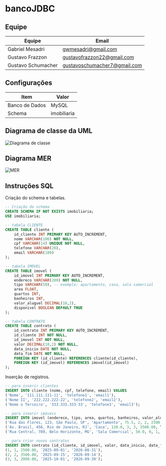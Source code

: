 # bancoJDBC

## Equipe

|        Equipe       |              Email            |
|---------------------|-------------------------------|
| Gabriel Mesadri     | gwmesadri@gmail.com           |
| Gustavo Frazzon     | gustavofrazzon22@gmail.com    |
| Gustavo Schumacher  | gustavoschumacher7@gmail.com  |

## Configurações

| Item           |    Valor    |
|----------------|-------------|
| Banco de Dados | MySQL       |
| Schema         | imobiliaria |

## Diagrama de classe da UML

![Diagrama de classe](/Diagrama-de-Classe.jpg)

## Diagrama MER

![MER](/Diagrama-MER.jpg)

## Instruções SQL

Criação do schema e tabelas.
```SQL
-- Criação do schema
CREATE SCHEMA IF NOT EXISTS imobiliaria;
USE imobiliaria;

-- tabela CLIENTE
CREATE TABLE cliente (
    id_cliente INT PRIMARY KEY AUTO_INCREMENT,
    nome VARCHAR(100) NOT NULL,
    cpf VARCHAR(14) UNIQUE NOT NULL,
    telefone VARCHAR(20),
    email VARCHAR(100)
);

-- tabela IMÓVEL
CREATE TABLE imovel (
    id_imovel INT PRIMARY KEY AUTO_INCREMENT,
    endereco VARCHAR(200) NOT NULL,
    tipo VARCHAR(50), -- exemplo: apartamento, casa, sala comercial
    area FLOAT,
    quartos INT,
    banheiros INT,
    valor_aluguel DECIMAL(10,2),
    disponivel BOOLEAN DEFAULT TRUE
);

-- tabela CONTRATO
CREATE TABLE contrato (
    id_contrato INT PRIMARY KEY AUTO_INCREMENT,
    id_cliente INT NOT NULL,
    id_imovel INT NOT NULL,
    valor DECIMAL(10,2) NOT NULL,
    data_inicio DATE NOT NULL,
    data_fim DATE NOT NULL,
    FOREIGN KEY (id_cliente) REFERENCES cliente(id_cliente),
    FOREIGN KEY (id_imovel) REFERENCES imovel(id_imovel)
);

```

Inserção de registros.
```SQL
-- para inserir clientes
INSERT INTO cliente (nome, cpf, telefone, email) VALUES
('Nome', '111.111.111-11', 'telefone1', 'email1'),
('Nome II', '222.222.222-22', 'telefone2', 'email2'),
('Nome o Terceiro', '333.333.333-33', 'telefone3', 'email3');

-- para inserir imóveis
INSERT INTO imovel (endereco, tipo, area, quartos, banheiros, valor_aluguel, disponivel) VALUES
('Rua das Flores, 123, São Paulo, SP', 'Apartamento', 75.5, 2, 2, 2500.00, TRUE),
('Av. Brasil, 456, Rio de Janeiro, RJ', 'Casa', 120.0, 3, 3, 3500.00, TRUE),
('Rua Central, 789, Belo Horizonte, MG', 'Sala Comercial', 50.0, 0, 1, 2000.00, TRUE);

-- para criar novos contratos
INSERT INTO contrato (id_cliente, id_imovel, valor, data_inicio, data_fim) VALUES
(1, 1, 2500.00, '2025-09-01', '2026-08-31'),
(2, 2, 3500.00, '2025-09-15', '2026-09-14'),
(3, 3, 2000.00, '2025-10-01', '2026-09-30');
```
